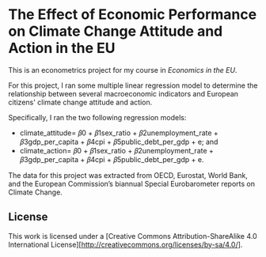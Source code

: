 # The Effect of Economic Performance on Climate Change Attitude and Action in the EU

This is an econometrics project for my course in *Economics in the EU*. 

For this project, I ran some multiple linear regression model to determine the relationship between several macroeconomic indicators and European citizens' climate change attitude and action.

Specifically, I ran the two following regression models:
* climate_attitude= 𝛽0 + 𝛽1sex_ratio + 𝛽2unemployment_rate + 𝛽3gdp_per_capita + 𝛽4cpi + 𝛽5public_debt_per_gdp + e; and
* climate_action= 𝛽0 + 𝛽1sex_ratio + 𝛽2unemployment_rate + 𝛽3gdp_per_capita + 𝛽4cpi + 𝛽5public_debt_per_gdp + e.

The data for this project was extracted from OECD, Eurostat, World Bank, and the European Commission’s biannual Special Eurobarometer reports on Climate Change.

## License
This work is licensed under a [Creative Commons Attribution-ShareAlike 4.0
International License][http://creativecommons.org/licenses/by-sa/4.0/]. 
